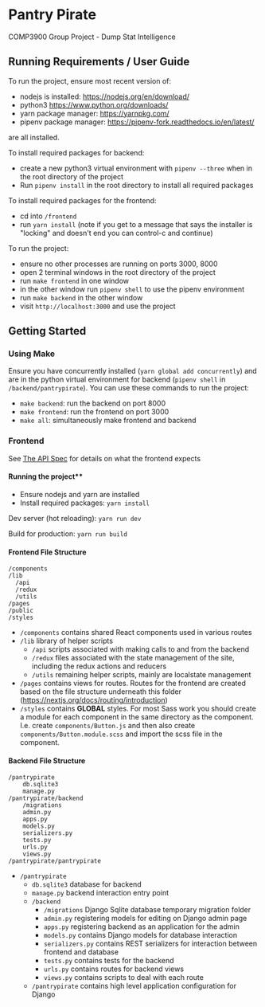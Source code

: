 
# Pantry Pirate
COMP3900 Group Project - Dump Stat Intelligence

## Running Requirements / User Guide

To run the project, ensure most recent version of:

- nodejs is installed: https://nodejs.org/en/download/
- python3 https://www.python.org/downloads/
- yarn package manager: https://yarnpkg.com/
- pipenv package manager: https://pipenv-fork.readthedocs.io/en/latest/

are all installed.

To install required packages for backend:
  - create a new python3 virtual environment with `pipenv --three` when in the root directory of the project
  - Run `pipenv install` in the root directory to install all required packages

To install required packages for the frontend:
  - cd into `/frontend`
  - run `yarn install` (note if you get to a message that says the installer is "locking" and doesn't end you can control-c and continue)

To run the project:
  - ensure no other processes are running on ports 3000, 8000
  - open 2 terminal windows in the root directory of the project
  - run `make frontend` in one window
  - in the other window run `pipenv shell` to use the pipenv environment
  - run `make backend` in the other window
  - visit `http://localhost:3000` and use the project


## Getting Started

### Using Make

Ensure you have concurrently installed (`yarn global add concurrently`) and are in the python virtual environment for backend (`pipenv shell` in `/backend/pantrypirate`). You can use these commands to run the project:

- `make backend`: run the backend on port 8000
- `make frontend`: run the frontend on port 3000
- `make all`: simultaneously make frontend and backend

### Frontend

See [The API Spec](API_SPEC.md) for details on what the frontend expects

#### Running the project**

- Ensure nodejs and yarn are installed
- Install required packages: `yarn install`

Dev server (hot reloading): `yarn run dev`

Build for production: `yarn run build`



#### Frontend File Structure
```
/components
/lib
  /api
  /redux
  /utils
/pages
/public
/styles
```

- `/components` contains shared React components used in various routes
- `/lib` library of helper scripts
  - `/api` scripts associated with making calls to and from the backend
  - `/redux` files associated with the state management of the site, including the redux actions and reducers
  - `/utils` remaining helper scripts, mainly are localstate management
- `/pages` contains views for routes. Routes for the frontend are created based on the file structure underneath this folder (https://nextjs.org/docs/routing/introduction)
- `/styles` contains **GLOBAL** styles. For most Sass work you should create a module for each component in the same directory as the component. I.e. create `components/Button.js` and then also create `components/Button.module.scss` and import the scss file in the component.

#### Backend File Structure
```
/pantrypirate
    db.sqlite3
    manage.py
/pantrypirate/backend
    /migrations
    admin.py
    apps.py
    models.py
    serializers.py
    tests.py
    urls.py
    views.py
/pantrypirate/pantrypirate
```

- `/pantrypirate` 
  - `db.sqlite3` database for backend
  - `manage.py` backend interaction entry point
  - `/backend`
    - `/migrations` Django Sqlite database temporary migration folder
    - `admin.py` registering models for editing on Django admin page
    - `apps.py` registering backend as an application for the admin
    - `models.py` contains Django models for database interaction
    - `serializers.py` contains REST serializers for interaction between
     frontend and database
    - `tests.py` contains tests for the backend
    - `urls.py` contains routes for backend views
    - `views.py` contains scripts to deal with each route
  - `/pantrypirate` contains high level application configuration for Django